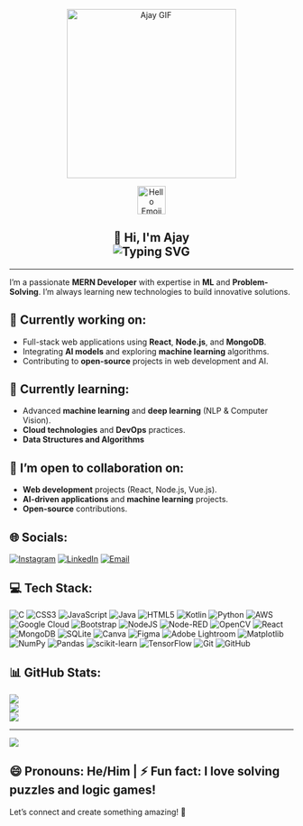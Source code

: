 <!-- Profile GIF -->
<p align="center">
  <img src="https://user-images.githubusercontent.com/74038190/225813708-98b745f2-7d22-48cf-9150-083f1b00d6c9.gif" width="300" alt="Ajay GIF" />
</p>

<!-- Animated Hello Emoji -->
<p align="center">
  <img src="https://emoji.slack-edge.com/T02MH9W7K/hello/1f5c35c87c.gif" width="50" alt="Hello Emoji" />
</p>

<!-- Typing Welcome Text -->
<h2 align="center">
  👋 Hi, I'm Ajay <br/>
  <img src="https://readme-typing-svg.demolab.com/?lines=Welcome+to+my+GitHub!;MERN+Dev+%7C+ML+Explorer+%7C+Problem+Solver" alt="Typing SVG" />
</h2>

---

I’m a passionate **MERN Developer** with expertise in **ML** and **Problem-Solving**. I’m always learning new technologies to build innovative solutions.

## 🔭 Currently working on:
- Full-stack web applications using **React**, **Node.js**, and **MongoDB**.
- Integrating **AI models** and exploring **machine learning** algorithms.
- Contributing to **open-source** projects in web development and AI.

## 🌱 Currently learning:
- Advanced **machine learning** and **deep learning** (NLP & Computer Vision).
- **Cloud technologies** and **DevOps** practices.
- **Data Structures and Algorithms**

## 👯 I’m open to collaboration on:
- **Web development** projects (React, Node.js, Vue.js).
- **AI-driven applications** and **machine learning** projects.
- **Open-source** contributions.

## 🌐 Socials:
[![Instagram](https://img.shields.io/badge/Instagram-%23E4405F.svg?logo=Instagram&logoColor=white)](https://instagram.com/ajay_mudettula)
[![LinkedIn](https://img.shields.io/badge/LinkedIn-%230077B5.svg?logo=linkedin&logoColor=white)](https://linkedin.com/in/ajay-mudettula)
[![Email](https://img.shields.io/badge/Email-D14836?logo=gmail&logoColor=white)](mailto:majayyadav1357@gmail.com)

## 💻 Tech Stack:
![C](https://img.shields.io/badge/c-%2300599C.svg?style=for-the-badge&logo=c&logoColor=white)
![CSS3](https://img.shields.io/badge/css3-%231572B6.svg?style=for-the-badge&logo=css3&logoColor=white)
![JavaScript](https://img.shields.io/badge/javascript-%23323330.svg?style=for-the-badge&logo=javascript&logoColor=%23F7DF1E)
![Java](https://img.shields.io/badge/java-%23ED8B00.svg?style=for-the-badge&logo=openjdk&logoColor=white)
![HTML5](https://img.shields.io/badge/html5-%23E34F26.svg?style=for-the-badge&logo=html5&logoColor=white)
![Kotlin](https://img.shields.io/badge/kotlin-%237F52FF.svg?style=for-the-badge&logo=kotlin&logoColor=white)
![Python](https://img.shields.io/badge/python-3670A0?style=for-the-badge&logo=python&logoColor=ffdd54)
![AWS](https://img.shields.io/badge/AWS-%23FF9900.svg?style=for-the-badge&logo=amazon-aws&logoColor=white)
![Google Cloud](https://img.shields.io/badge/GoogleCloud-%234285F4.svg?style=for-the-badge&logo=google-cloud&logoColor=white)
![Bootstrap](https://img.shields.io/badge/bootstrap-%238511FA.svg?style=for-the-badge&logo=bootstrap&logoColor=white)
![NodeJS](https://img.shields.io/badge/node.js-6DA55F?style=for-the-badge&logo=node.js&logoColor=white)
![Node-RED](https://img.shields.io/badge/Node--RED-%238F0000.svg?style=for-the-badge&logo=node-red&logoColor=white)
![OpenCV](https://img.shields.io/badge/opencv-%23white.svg?style=for-the-badge&logo=opencv&logoColor=white)
![React](https://img.shields.io/badge/react-%2320232a.svg?style=for-the-badge&logo=react&logoColor=%2361DAFB)
![MongoDB](https://img.shields.io/badge/MongoDB-%234ea94b.svg?style=for-the-badge&logo=mongodb&logoColor=white)
![SQLite](https://img.shields.io/badge/sqlite-%2307405e.svg?style=for-the-badge&logo=sqlite&logoColor=white)
![Canva](https://img.shields.io/badge/Canva-%2300C4CC.svg?style=for-the-badge&logo=Canva&logoColor=white)
![Figma](https://img.shields.io/badge/figma-%23F24E1E.svg?style=for-the-badge&logo=figma&logoColor=white)
![Adobe Lightroom](https://img.shields.io/badge/Adobe%20Lightroom-31A8FF.svg?style=for-the-badge&logo=Adobe%20Lightroom&logoColor=white)
![Matplotlib](https://img.shields.io/badge/Matplotlib-%23ffffff.svg?style=for-the-badge&logo=Matplotlib&logoColor=black)
![NumPy](https://img.shields.io/badge/numpy-%23013243.svg?style=for-the-badge&logo=numpy&logoColor=white)
![Pandas](https://img.shields.io/badge/pandas-%23150458.svg?style=for-the-badge&logo=pandas&logoColor=white)
![scikit-learn](https://img.shields.io/badge/scikit--learn-%23F7931E.svg?style=for-the-badge&logo=scikit-learn&logoColor=white)
![TensorFlow](https://img.shields.io/badge/TensorFlow-%23FF6F00.svg?style=for-the-badge&logo=TensorFlow&logoColor=white)
![Git](https://img.shields.io/badge/git-%23F05033.svg?style=for-the-badge&logo=git&logoColor=white)
![GitHub](https://img.shields.io/badge/github-%23121011.svg?style=for-the-badge&logo=github&logoColor=white)

## 📊 GitHub Stats:
![](https://github-readme-stats.vercel.app/api?username=AjaySmarc&theme=dark&hide_border=false&include_all_commits=false&count_private=false)<br/>
![](https://nirzak-streak-stats.vercel.app/?user=AjaySmarc&theme=dark&hide_border=false)<br/>
![](https://github-readme-stats.vercel.app/api/top-langs/?username=AjaySmarc&theme=dark&hide_border=false&include_all_commits=false&count_private=false&layout=compact)

---

[![](https://visitcount.itsvg.in/api?id=AjaySmarc&icon=0&color=0)](https://visitcount.itsvg.in)

<!-- Proudly created with GPRM ( https://gprm.itsvg.in ) -->

## 😄 Pronouns: He/Him | ⚡ Fun fact: I love solving puzzles and logic games!

Let’s connect and create something amazing! 🚀
